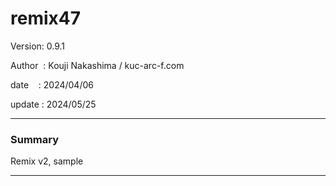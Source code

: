 # remix47

 Version: 0.9.1

 Author  : Kouji Nakashima / kuc-arc-f.com

 date    : 2024/04/06 

 update  : 2024/05/25  

***
### Summary

Remix v2,  sample

***

